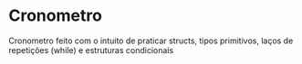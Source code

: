 # Cronometro

Cronometro feito com o intuito de praticar structs, tipos primitivos, laços de repetições (while) e estruturas condicionais
